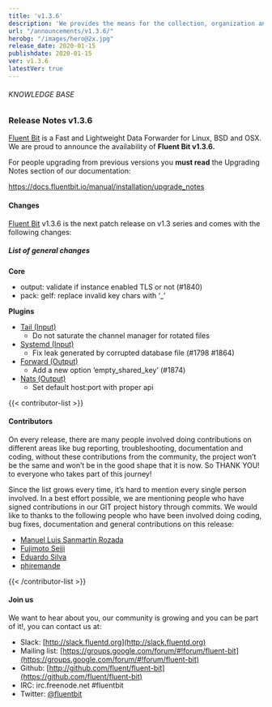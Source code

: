```yaml
---
title: 'v1.3.6'
description: 'We provides the means for the collection, organization and computerized retrieval of knowledgeand Lightweight Data Forwarder for Linux, BSD and OSX. We are proud to announce the availability of Fluent Bit v1.3.6.'
url: "/announcements/v1.3.6/"
herobg: "/images/hero@2x.jpg"
release_date: 2020-01-15
publishdate: 2020-01-15
ver: v1.3.6
latestVer: true
---
```


###### KNOWLEDGE BASE

### Release Notes v1.3.6

[Fluent Bit](https://fluentbit.io/) is a Fast and Lightweight Data Forwarder for Linux, BSD and OSX. We are proud to announce the availability of **Fluent Bit v1.3.6.**

For people upgrading from previous versions you **must read** the Upgrading Notes section of our documentation:

https://docs.fluentbit.io/manual/installation/upgrade_notes

#### Changes

[Fluent Bit](https://fluentbit.io) v1.3.6 is the next patch release on v1.3 series and comes with the following changes:

##### List of general changes



**Core**

* output: validate if instance enabled TLS or not (#1840)
* pack: gelf: replace invalid key chars with ‘_’


**Plugins**

* [Tail (Input)](https://docs.fluentbit.io/manual/input/tail/)
  * Do not saturate the channel manager for rotated files
* [Systemd (Input)](https://docs.fluentbit.io/manual/input/systemd/)
  * Fix leak generated by corrupted database file (#1798 #1864)
* [Forward (Output)](https://docs.fluentbit.io/manual/output/forward/)
  * Add a new option ‘empty_shared_key’ (#1874)
* [Nats (Output)](https://docs.fluentbit.io/manual/output/nats/)
  * Set default host:port with proper api



{{< contributor-list >}}

#### Contributors

On every release, there are many people involved doing contributions on different areas like bug reporting, troubleshooting, documentation and coding, without these contributions from the community, the project won’t be the same and won’t be in the good shape that it is now. So THANK YOU! to everyone who takes part of this journey!

Since the list grows every time, it’s hard to mention every single person involved. In a best effort possible, we are mentioning people who have signed contributions in our GIT project history through commits. We would like to thanks to the following people who have been involved doing coding, bug fixes, documentation and general contributions on this release:


* [Manuel Luis Sanmartín Rozada](https://github.com/manuelluis)
* [Fujimoto Seiji](https://github.com/fujimotos)
* [Eduardo Silva](https://github.com/edsiper)
* [phiremande](https://github.com/phiremande)

{{< /contributor-list >}}

#### Join us

We want to hear about you, our community is growing and you can be part of it!, you can contact us at:

* Slack: [http://slack.fluentd.org](http://slack.fluentd.org)
* Mailing list: [https://groups.google.com/forum/#!forum/fluent-bit](https://groups.google.com/forum/#!forum/fluent-bit)
* Github: [http://github.com/fluent/fluent-bit](https://github.com/fluent/fluent-bit)
* IRC: irc.freenode.net #fluentbit
* Twitter: [@fluentbit](https://twitter.com/fluentbit)